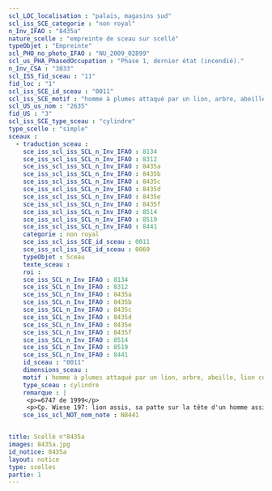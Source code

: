 ```yaml
---
scl_LOC_localisation : "palais, magasins sud"
scl_iss_SCE_categorie : "non royal"
n_Inv_IFAO : "8435a"
nature_scelle : "empreinte de sceau sur scellé"
typeObjet : "Empreinte"
scl_PHO_no_photo_IFAO : "NU_2009_02899"
scl_us_PHA_PhasedOccupation : "Phase 1, dernier état (incendié)."
n_Inv_CSA : "3033"
scl_ISS_fid_sceau : "11"
fid_loc : "1"
scl_iss_SCE_id_sceau : "0011"
scl_iss_SCE_motif : "homme à plumes attaqué par un lion, arbre, abeille, lion couchant, lièvre…"
scl_US_us_nom : "2635"
fid_US : "3"
scl_iss_SCE_type_sceau : "cylindre"
type_scelle : "simple"
sceaux :
  - traduction_sceau : 
    sce_iss_scl_iss_SCL_n_Inv_IFAO : 8134
    sce_iss_scl_iss_SCL_n_Inv_IFAO : 8312
    sce_iss_scl_iss_SCL_n_Inv_IFAO : 8435a
    sce_iss_scl_iss_SCL_n_Inv_IFAO : 8435b
    sce_iss_scl_iss_SCL_n_Inv_IFAO : 8435c
    sce_iss_scl_iss_SCL_n_Inv_IFAO : 8435d
    sce_iss_scl_iss_SCL_n_Inv_IFAO : 8435e
    sce_iss_scl_iss_SCL_n_Inv_IFAO : 8435f
    sce_iss_scl_iss_SCL_n_Inv_IFAO : 8514
    sce_iss_scl_iss_SCL_n_Inv_IFAO : 8519
    sce_iss_scl_iss_SCL_n_Inv_IFAO : 8441
    categorie : non royal
    sce_iss_scl_iss_SCE_id_sceau : 0011
    sce_iss_scl_iss_SCE_id_sceau : 0069
    typeObjet : Sceau
    texte_sceau : 
    roi : 
    sce_iss_SCL_n_Inv_IFAO : 8134
    sce_iss_SCL_n_Inv_IFAO : 8312
    sce_iss_SCL_n_Inv_IFAO : 8435a
    sce_iss_SCL_n_Inv_IFAO : 8435b
    sce_iss_SCL_n_Inv_IFAO : 8435c
    sce_iss_SCL_n_Inv_IFAO : 8435d
    sce_iss_SCL_n_Inv_IFAO : 8435e
    sce_iss_SCL_n_Inv_IFAO : 8435f
    sce_iss_SCL_n_Inv_IFAO : 8514
    sce_iss_SCL_n_Inv_IFAO : 8519
    sce_iss_SCL_n_Inv_IFAO : 8441
    id_sceau : "0011"
    dimensions_sceau : 
    motif : homme à plumes attaqué par un lion, arbre, abeille, lion couchant, lièvre…
    type_sceau : cylindre
    remarque : |
     <p>=6747 de 1999</p>
     <p>Cp. Wiese 197: lion assis, sa patte sur la tête d'un homme assis. Au-dessous, un acrobate faisant la roue ?<p>
    sce_iss_scl_NOT_nom_note : N8441


title: Scellé n°8435a
images: 8435a.jpg
id_notice: 8435a
layout: notice
type: scelles
partie: 1
---
```

